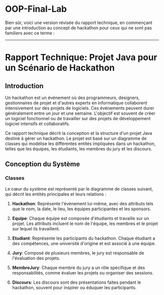 # OOP-Final-Lab
Bien sûr, voici une version révisée du rapport technique, en commençant par une introduction au concept de hackathon pour ceux qui ne sont pas familiers avec ce terme :

---

# Rapport Technique: Projet Java pour un Scénario de Hackathon

## Introduction

Un hackathon est un événement où des programmeurs, designers, gestionnaires de projet et d'autres experts en informatique collaborent intensivement sur des projets de logiciels. Ces événements peuvent durer généralement entre un jour et une semaine. L'objectif est souvent de créer un logiciel fonctionnel ou de travailler sur des projets de développement logiciel intensifs et collaboratifs.

Ce rapport technique décrit la conception et la structure d'un projet Java destiné à gérer un hackathon. Le projet est basé sur un diagramme de classes qui modélise les différentes entités impliquées dans un hackathon, telles que les équipes, les étudiants, les membres du jury et les discours.

## Conception du Système

### Classes

Le cœur du système est représenté par le diagramme de classes suivant, qui décrit les entités principales et leurs relations :

1. **Hackathon**: Représente l'événement lui-même, avec des attributs tels que le nom, la date, le lieu, les équipes participantes et les sponsors.

2. **Equipe**: Chaque équipe est composée d'étudiants et travaille sur un projet. Les attributs incluent le nom de l'équipe, les membres et le projet sur lequel ils travaillent.

3. **Etudiant**: Représente les participants du hackathon. Chaque étudiant a des compétences, une université d'origine et est associé à une équipe.

4. **Jury**: Composé de plusieurs membres, le jury est responsable de l'évaluation des projets.

5. **MembreJury**: Chaque membre du jury a un rôle spécifique et des responsabilités, comme évaluer les projets ou organiser des sessions.

6. **Discours**: Les discours sont des présentations faites pendant le hackathon, souvent pour inspirer ou éduquer les participants.


